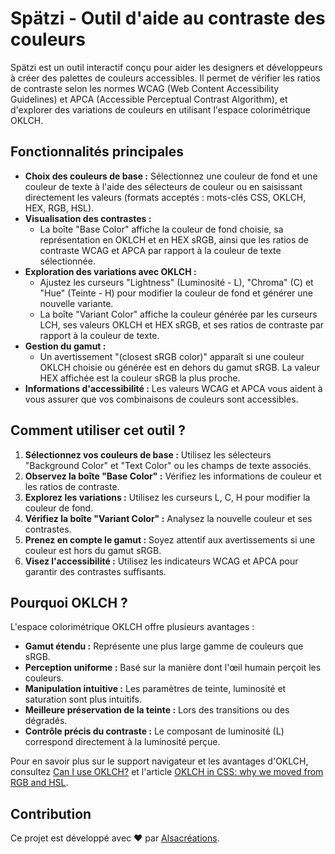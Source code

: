 # Spätzi - Outil d'aide au contraste des couleurs

Spätzi est un outil interactif conçu pour aider les designers et développeurs à créer des palettes de couleurs accessibles. Il permet de vérifier les ratios de contraste selon les normes WCAG (Web Content Accessibility Guidelines) et APCA (Accessible Perceptual Contrast Algorithm), et d'explorer des variations de couleurs en utilisant l'espace colorimétrique OKLCH.

## Fonctionnalités principales

- **Choix des couleurs de base :** Sélectionnez une couleur de fond et une couleur de texte à l'aide des sélecteurs de couleur ou en saisissant directement les valeurs (formats acceptés : mots-clés CSS, OKLCH, HEX, RGB, HSL).
- **Visualisation des contrastes :**
  - La boîte "Base Color" affiche la couleur de fond choisie, sa représentation en OKLCH et en HEX sRGB, ainsi que les ratios de contraste WCAG et APCA par rapport à la couleur de texte sélectionnée.
- **Exploration des variations avec OKLCH :**
  - Ajustez les curseurs "Lightness" (Luminosité - L), "Chroma" (C) et "Hue" (Teinte - H) pour modifier la couleur de fond et générer une nouvelle variante.
  - La boîte "Variant Color" affiche la couleur générée par les curseurs LCH, ses valeurs OKLCH et HEX sRGB, et ses ratios de contraste par rapport à la couleur de texte.
- **Gestion du gamut :**
  - Un avertissement "(closest sRGB color)" apparaît si une couleur OKLCH choisie ou générée est en dehors du gamut sRGB. La valeur HEX affichée est la couleur sRGB la plus proche.
- **Informations d'accessibilité :** Les valeurs WCAG et APCA vous aident à vous assurer que vos combinaisons de couleurs sont accessibles.

## Comment utiliser cet outil ?

1. **Sélectionnez vos couleurs de base :** Utilisez les sélecteurs "Background Color" et "Text Color" ou les champs de texte associés.
2. **Observez la boîte "Base Color" :** Vérifiez les informations de couleur et les ratios de contraste.
3. **Explorez les variations :** Utilisez les curseurs L, C, H pour modifier la couleur de fond.
4. **Vérifiez la boîte "Variant Color" :** Analysez la nouvelle couleur et ses contrastes.
5. **Prenez en compte le gamut :** Soyez attentif aux avertissements si une couleur est hors du gamut sRGB.
6. **Visez l'accessibilité :** Utilisez les indicateurs WCAG et APCA pour garantir des contrastes suffisants.

## Pourquoi OKLCH ?

L'espace colorimétrique OKLCH offre plusieurs avantages :

- **Gamut étendu :** Représente une plus large gamme de couleurs que sRGB.
- **Perception uniforme :** Basé sur la manière dont l'œil humain perçoit les couleurs.
- **Manipulation intuitive :** Les paramètres de teinte, luminosité et saturation sont plus intuitifs.
- **Meilleure préservation de la teinte :** Lors des transitions ou des dégradés.
- **Contrôle précis du contraste :** Le composant de luminosité (L) correspond directement à la luminosité perçue.

Pour en savoir plus sur le support navigateur et les avantages d'OKLCH, consultez [Can I use OKLCH?](https://caniuse.com/mdn-css_types_color_oklch) et l'article [OKLCH in CSS: why we moved from RGB and HSL](https://evilmartians.com/chronicles/oklch-in-css-why-quit-rgb-hsl).

## Contribution

Ce projet est développé avec ❤️ par [Alsacréations](https://www.alsacreations.fr/).
